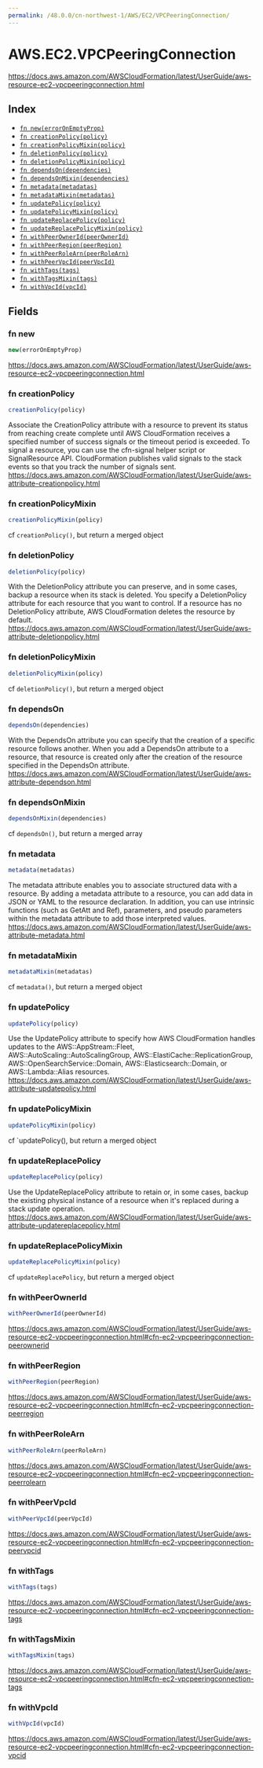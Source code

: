 ```yaml
---
permalink: /48.0.0/cn-northwest-1/AWS/EC2/VPCPeeringConnection/
---
```


# AWS.EC2.VPCPeeringConnection

https://docs.aws.amazon.com/AWSCloudFormation/latest/UserGuide/aws-resource-ec2-vpcpeeringconnection.html

## Index

* [`fn new(errorOnEmptyProp)`](#fn-new)
* [`fn creationPolicy(policy)`](#fn-creationpolicy)
* [`fn creationPolicyMixin(policy)`](#fn-creationpolicymixin)
* [`fn deletionPolicy(policy)`](#fn-deletionpolicy)
* [`fn deletionPolicyMixin(policy)`](#fn-deletionpolicymixin)
* [`fn dependsOn(dependencies)`](#fn-dependson)
* [`fn dependsOnMixin(dependencies)`](#fn-dependsonmixin)
* [`fn metadata(metadatas)`](#fn-metadata)
* [`fn metadataMixin(metadatas)`](#fn-metadatamixin)
* [`fn updatePolicy(policy)`](#fn-updatepolicy)
* [`fn updatePolicyMixin(policy)`](#fn-updatepolicymixin)
* [`fn updateReplacePolicy(policy)`](#fn-updatereplacepolicy)
* [`fn updateReplacePolicyMixin(policy)`](#fn-updatereplacepolicymixin)
* [`fn withPeerOwnerId(peerOwnerId)`](#fn-withpeerownerid)
* [`fn withPeerRegion(peerRegion)`](#fn-withpeerregion)
* [`fn withPeerRoleArn(peerRoleArn)`](#fn-withpeerrolearn)
* [`fn withPeerVpcId(peerVpcId)`](#fn-withpeervpcid)
* [`fn withTags(tags)`](#fn-withtags)
* [`fn withTagsMixin(tags)`](#fn-withtagsmixin)
* [`fn withVpcId(vpcId)`](#fn-withvpcid)

## Fields

### fn new

```ts
new(errorOnEmptyProp)
```

https://docs.aws.amazon.com/AWSCloudFormation/latest/UserGuide/aws-resource-ec2-vpcpeeringconnection.html

### fn creationPolicy

```ts
creationPolicy(policy)
```

Associate the CreationPolicy attribute with a resource to prevent its status from reaching create complete until AWS CloudFormation receives a specified number of success signals or the timeout period is exceeded. To signal a resource, you can use the cfn-signal helper script or SignalResource API. CloudFormation publishes valid signals to the stack events so that you track the number of signals sent. 
https://docs.aws.amazon.com/AWSCloudFormation/latest/UserGuide/aws-attribute-creationpolicy.html

### fn creationPolicyMixin

```ts
creationPolicyMixin(policy)
```

cf `creationPolicy()`, but return a merged object

### fn deletionPolicy

```ts
deletionPolicy(policy)
```

With the DeletionPolicy attribute you can preserve, and in some cases, backup a resource when its stack is deleted. You specify a DeletionPolicy attribute for each resource that you want to control. If a resource has no DeletionPolicy attribute, AWS CloudFormation deletes the resource by default. 
https://docs.aws.amazon.com/AWSCloudFormation/latest/UserGuide/aws-attribute-deletionpolicy.html

### fn deletionPolicyMixin

```ts
deletionPolicyMixin(policy)
```

cf `deletionPolicy()`, but return a merged object

### fn dependsOn

```ts
dependsOn(dependencies)
```

With the DependsOn attribute you can specify that the creation of a specific resource follows another. When you add a DependsOn attribute to a resource, that resource is created only after the creation of the resource specified in the DependsOn attribute. 
https://docs.aws.amazon.com/AWSCloudFormation/latest/UserGuide/aws-attribute-dependson.html

### fn dependsOnMixin

```ts
dependsOnMixin(dependencies)
```

cf `dependsOn()`, but return a merged array

### fn metadata

```ts
metadata(metadatas)
```

The metadata attribute enables you to associate structured data with a resource. By adding a metadata attribute to a resource, you can add data in JSON or YAML to the resource declaration. In addition, you can use intrinsic functions (such as GetAtt and Ref), parameters, and pseudo parameters within the metadata attribute to add those interpreted values. 
https://docs.aws.amazon.com/AWSCloudFormation/latest/UserGuide/aws-attribute-metadata.html

### fn metadataMixin

```ts
metadataMixin(metadatas)
```

cf `metadata()`, but return a merged object

### fn updatePolicy

```ts
updatePolicy(policy)
```

Use the UpdatePolicy attribute to specify how AWS CloudFormation handles updates to the AWS::AppStream::Fleet, AWS::AutoScaling::AutoScalingGroup, AWS::ElastiCache::ReplicationGroup, AWS::OpenSearchService::Domain, AWS::Elasticsearch::Domain, or AWS::Lambda::Alias resources. 
https://docs.aws.amazon.com/AWSCloudFormation/latest/UserGuide/aws-attribute-updatepolicy.html

### fn updatePolicyMixin

```ts
updatePolicyMixin(policy)
```

cf `updatePolicy(), but return a merged object

### fn updateReplacePolicy

```ts
updateReplacePolicy(policy)
```

Use the UpdateReplacePolicy attribute to retain or, in some cases, backup the existing physical instance of a resource when it's replaced during a stack update operation. 
https://docs.aws.amazon.com/AWSCloudFormation/latest/UserGuide/aws-attribute-updatereplacepolicy.html

### fn updateReplacePolicyMixin

```ts
updateReplacePolicyMixin(policy)
```

cf `updateReplacePolicy`, but return a merged object

### fn withPeerOwnerId

```ts
withPeerOwnerId(peerOwnerId)
```

https://docs.aws.amazon.com/AWSCloudFormation/latest/UserGuide/aws-resource-ec2-vpcpeeringconnection.html#cfn-ec2-vpcpeeringconnection-peerownerid

### fn withPeerRegion

```ts
withPeerRegion(peerRegion)
```

https://docs.aws.amazon.com/AWSCloudFormation/latest/UserGuide/aws-resource-ec2-vpcpeeringconnection.html#cfn-ec2-vpcpeeringconnection-peerregion

### fn withPeerRoleArn

```ts
withPeerRoleArn(peerRoleArn)
```

https://docs.aws.amazon.com/AWSCloudFormation/latest/UserGuide/aws-resource-ec2-vpcpeeringconnection.html#cfn-ec2-vpcpeeringconnection-peerrolearn

### fn withPeerVpcId

```ts
withPeerVpcId(peerVpcId)
```

https://docs.aws.amazon.com/AWSCloudFormation/latest/UserGuide/aws-resource-ec2-vpcpeeringconnection.html#cfn-ec2-vpcpeeringconnection-peervpcid

### fn withTags

```ts
withTags(tags)
```

https://docs.aws.amazon.com/AWSCloudFormation/latest/UserGuide/aws-resource-ec2-vpcpeeringconnection.html#cfn-ec2-vpcpeeringconnection-tags

### fn withTagsMixin

```ts
withTagsMixin(tags)
```

https://docs.aws.amazon.com/AWSCloudFormation/latest/UserGuide/aws-resource-ec2-vpcpeeringconnection.html#cfn-ec2-vpcpeeringconnection-tags

### fn withVpcId

```ts
withVpcId(vpcId)
```

https://docs.aws.amazon.com/AWSCloudFormation/latest/UserGuide/aws-resource-ec2-vpcpeeringconnection.html#cfn-ec2-vpcpeeringconnection-vpcid